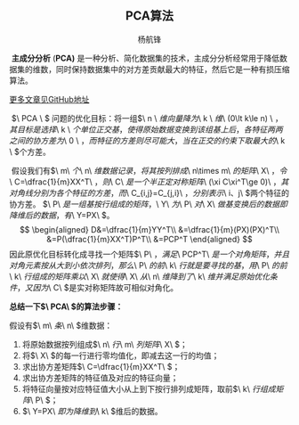 ## <center>PCA算法</center>

<center>杨航锋</center>

​	**主成分分析** (**PCA)** 是一种分析、简化数据集的技术，主成分分析经常用于降低数据集的维数，同时保持数据集中的对方差贡献最大的特征，然后它是一种有损压缩算法。

[更多文章见GitHub地址](https://github.com/yhangf/ML-NOTE)

​	$\ PCA \ $ 问题的优化目标：将一组$\ n \ $维向量降为$\ k \ $维$\ (0\lt k\le n) \ $，其目标是选择$\ k \ $个单位正交基，使得原始数据变换到该组基上后，各特征两两之间的协方差为$\ 0 \ $，而特征的方差则尽可能大，当在正交的约束下取最大的$\ k \ $个方差。

​	假设我们有$\ m\ $个$\ n\ $维数据记录，将其按列排成$\ n\times m\ $的矩阵$\ X\ $，令$\ C=\dfrac{1}{m}XX^T\ $，则$\ C\ $是一个半正定对称矩阵$\ (\xi C\xi^T\ge 0)\ $，其对角线分别为各个特征的方差，而$\ C_{i,j}=C_{j,i}\ $，分别表示$\ i、j\ $两个特征的协方差。 $\ P\ $是一组基按行组成的矩阵 ，$\ Y\ $为$\ P\ $对$\ X\ $做基变换后的数据即降维后的数据，有$\ Y=PX\ $。
$$
\begin{aligned}
D&=\dfrac{1}{m}YY^T\\
&=\dfrac{1}{m}(PX)(PX)^T\\
&=P(\dfrac{1}{m}XX^T)P^T\\
&=PCP^T
\end{aligned}
$$
因此原优化目标转化成寻找一个矩阵$\ P\ $，满足$\ PCP^T\ $是一个对角矩阵，并且对角元素按从大到小依次排列，那么$\ P\ $的前$\ k\ $行就是要寻找的基，用$\ P\ $的前$\ k\ $行组成的矩阵乘以$\ X\ $就使得$\ X\ $从$\ n\ $维降到了$\ k\ $维并满足原始优化条件，又因为$\ C\ $是实对称矩阵故可相似对角化。

**总结一下$\ PCA\ $的算法步骤：**

假设有$\ m\ $条$\ n\ $维数据：

1. 将原始数据按列组成$\ n\ $行$\ m\ $列矩阵$\ X\ $；
2. 将$\ X\ $的每一行进行零均值化，即减去这一行的均值；
3. 求出协方差矩阵$\ C=\dfrac{1}{m}XX^T\ $；
4. 求出协方差矩阵的特征值及对应的特征向量；
5. 将特征向量按对应特征值大小从上到下按行排列成矩阵，取前$\ k\ $行组成矩阵$\ P\ $；
6. $\ Y=PX\ $即为降维到$\  k\ $维后的数据。